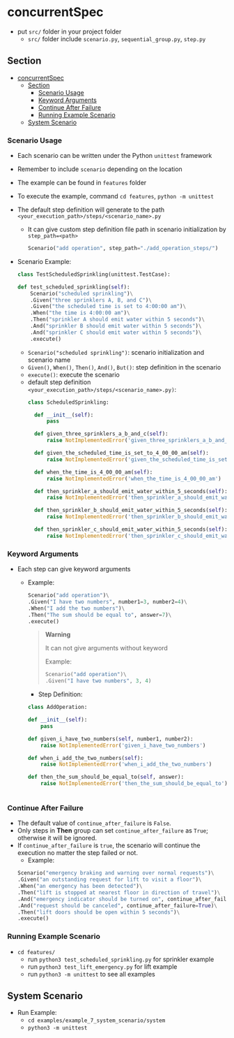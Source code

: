 # concurrentSpec
- put `src/` folder in your project folder
    - `src/` folder include `scenario.py`, `sequential_group.py`, `step.py`

## Section
- [concurrentSpec](#concurrentspec)
  - [Section](#section)
    - [Scenario Usage](#scenario-usage)
    - [Keyword Arguments](#keyword-arguments)
    - [Continue After Failure](#continue-after-failure)
    - [Running Example Scenario](#running-example-scenario)
  - [System Scenario](#system-scenario)


### Scenario Usage
- Each scenario can be written under the Python `unittest` framework
- Remember to include `scenario` depending on the location
- The example can be found in `features` folder
- To execute the example, command `cd features`, `python -m unittest`
- The default step definition will generate to the path `<your_execution_path>/steps/<scenario_name>.py`
  - It can give custom step definition file path in scenario initialization by `step_path=<path>`
    ```python 
    Scenario("add operation", step_path="./add_operation_steps/")
    ```

- Scenario Example:
    ```python
    class TestScheduledSprinkling(unittest.TestCase):
    
    def test_scheduled_sprinkling(self):
        Scenario("scheduled sprinkling")\
        .Given("three sprinklers A, B, and C")\
        .Given("the scheduled time is set to 4:00:00 am")\
        .When("the time is 4:00:00 am")\
        .Then("sprinkler A should emit water within 5 seconds")\
        .And("sprinkler B should emit water within 5 seconds")\
        .And("sprinkler C should emit water within 5 seconds")\
        .execute()
    ```
  - `Scenario("scheduled sprinkling")`: scenario initialization and scenario name
  - `Given()`, `When()`, `Then()`, `And()`, `But()`: step definition in the scenario
  - `execute()`: execute the scenario
  - default step definition ```<your_execution_path>/steps/<scenario_name>.py)```:
    ```python
    class ScheduledSprinkling:

      def __init__(self):
          pass

      def given_three_sprinklers_a_b_and_c(self):
          raise NotImplementedError('given_three_sprinklers_a_b_and_c')

      def given_the_scheduled_time_is_set_to_4_00_00_am(self):
          raise NotImplementedError('given_the_scheduled_time_is_set_to_4_00_00_am')

      def when_the_time_is_4_00_00_am(self):
          raise NotImplementedError('when_the_time_is_4_00_00_am')

      def then_sprinkler_a_should_emit_water_within_5_seconds(self):
          raise NotImplementedError('then_sprinkler_a_should_emit_water_within_5_seconds')

      def then_sprinkler_b_should_emit_water_within_5_seconds(self):
          raise NotImplementedError('then_sprinkler_b_should_emit_water_within_5_seconds')

      def then_sprinkler_c_should_emit_water_within_5_seconds(self):
          raise NotImplementedError('then_sprinkler_c_should_emit_water_within_5_seconds')
    ```

### Keyword Arguments
- Each step can give keyword arguments
  - Example:
    ```python
    Scenario("add operation")\
    .Given("I have two numbers", number1=3, number2=4)\
    .When("I add the two numbers")\
    .Then("The sum should be equal to", answer=7)\
    .execute()
    ```

    > **Warning**
    > 
    > It can not give arguments without keyword
    > 
    > Example:
    >   ```python
    >  Scenario("add operation")\
    >  .Given("I have two numbers", 3, 4)
    >  ```

    - Step Definition:
    ```python
    class AddOperation:

    def __init__(self):
        pass

    def given_i_have_two_numbers(self, number1, number2):
        raise NotImplementedError('given_i_have_two_numbers')

    def when_i_add_the_two_numbers(self):
        raise NotImplementedError('when_i_add_the_two_numbers')

    def then_the_sum_should_be_equal_to(self, answer):
        raise NotImplementedError('then_the_sum_should_be_equal_to')
        
    ```

### Continue After Failure 
- The default value of `continue_after_failure` is `False`.
- Only steps in **Then** group can set `continue_after_failure` as `True`; otherwise it will be ignored.
- If `continue_after_failure` is `true`, the scenario will continue the execution no matter the step failed or not.
    - Example:
    ```python
    Scenario("emergency braking and warning over normal requests")\
    .Given("an outstanding request for lift to visit a floor")\
    .When("an emergency has been detected")\
    .Then("lift is stopped at nearest floor in direction of travel")\
    .And("emergency indicator should be turned on", continue_after_failure=True)\
    .And("request should be canceled", continue_after_failure=True)\
    .Then("lift doors should be open within 5 seconds")\
    .execute()
    ```

### Running Example Scenario
- `cd features/`
    - run `python3 test_scheduled_sprinkling.py` for sprinkler example
    - run `python3 test_lift_emergency.py` for lift example
    - run `python3 -m unittest` to see all examples


## System Scenario
- Run Example: 
  - `cd examples/example_7_system_scenario/system`
  - `python3 -m unittest`